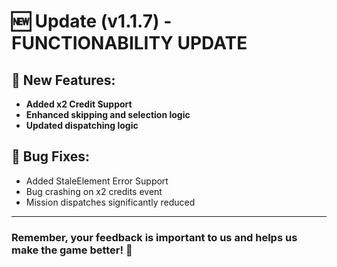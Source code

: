# 🆕 Update (v1.1.7) - FUNCTIONABILITY UPDATE

## 🎉 New Features:
- **Added x2 Credit Support**
- **Enhanced skipping and selection logic**
- **Updated dispatching logic**

## 🐞 Bug Fixes:
- Added StaleElement Error Support
- Bug crashing on x2 credits event
- Mission dispatches significantly reduced


---

### Remember, your feedback is important to us and helps us make the game better! 🙌